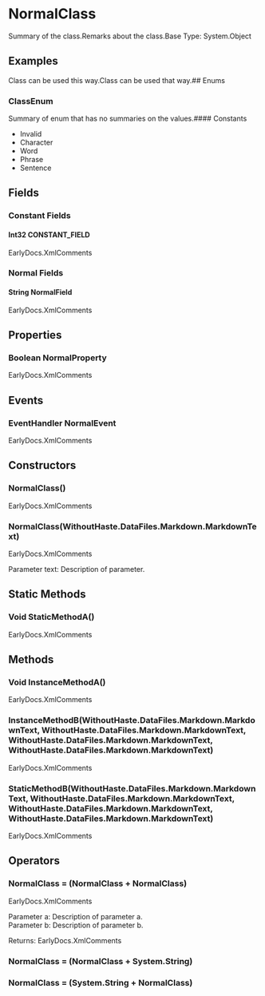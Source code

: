 # NormalClass



Summary of the class.Remarks about the class.Base Type: System.Object

## Examples

Class can be used this way.Class can be used that way.## Enums

### ClassEnum

Summary of enum that has no summaries on the values.#### Constants

* Invalid  
* Character  
* Word  
* Phrase  
* Sentence  
## Fields

### Constant Fields

#### Int32 CONSTANT_FIELD

EarlyDocs.XmlComments



### Normal Fields

#### String NormalField

EarlyDocs.XmlComments



## Properties

### Boolean NormalProperty

EarlyDocs.XmlComments



## Events

### EventHandler NormalEvent

EarlyDocs.XmlComments



## Constructors

### NormalClass()

EarlyDocs.XmlComments



### NormalClass(WithoutHaste.DataFiles.Markdown.MarkdownText)

EarlyDocs.XmlComments

Parameter text: Description of parameter.  



## Static Methods

### Void StaticMethodA()

EarlyDocs.XmlComments



## Methods

### Void InstanceMethodA()

EarlyDocs.XmlComments



### InstanceMethodB(WithoutHaste.DataFiles.Markdown.MarkdownText, WithoutHaste.DataFiles.Markdown.MarkdownText, WithoutHaste.DataFiles.Markdown.MarkdownText, WithoutHaste.DataFiles.Markdown.MarkdownText)

EarlyDocs.XmlComments



### StaticMethodB(WithoutHaste.DataFiles.Markdown.MarkdownText, WithoutHaste.DataFiles.Markdown.MarkdownText, WithoutHaste.DataFiles.Markdown.MarkdownText, WithoutHaste.DataFiles.Markdown.MarkdownText)

EarlyDocs.XmlComments



## Operators

### NormalClass = (NormalClass + NormalClass)

EarlyDocs.XmlComments

Parameter a: Description of parameter a.  
Parameter b: Description of parameter b.  

Returns: EarlyDocs.XmlComments



### NormalClass = (NormalClass + System.String)



### NormalClass = (System.String + NormalClass)




